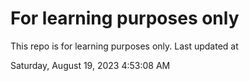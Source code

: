 # For learning purposes only
This repo is for learning purposes only.
Last updated at

Saturday, August 19, 2023 4:53:08 AM

